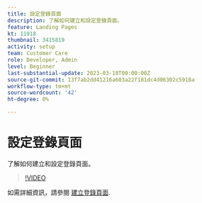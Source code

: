 ```yaml
---
title: 設定登錄頁面
description: 了解如何建立和設定登錄頁面。
feature: Landing Pages
kt: 11918
thumbnail: 3415819
activity: setup
team: Customer Care
role: Developer, Admin
level: Beginner
last-substantial-update: 2023-03-10T00:00:00Z
source-git-commit: 13f7ab2dd41216a603a22f181dc4d06302c5918a
workflow-type: tm+mt
source-wordcount: '42'
ht-degree: 0%

---
```


# 設定登錄頁面

了解如何建立和設定登錄頁面。

>[!VIDEO](https://video.tv.adobe.com/v/3415819/?quality=12&learn=on)

如需詳細資訊，請參閱 [建立登錄頁面](https://experienceleague.adobe.com/docs/campaign-classic/using/designing-content/editing-html-content/creating-a-landing-page.html).
